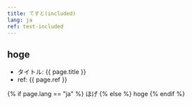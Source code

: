 ```yaml
---
title: てすと(included)
lang: ja
ref: test-included
---
```


## hoge
- タイトル: {{ page.title }}
- ref: {{ page.ref }}

{% if page.lang == "ja" %}
  ほげ
{% else %}
  hoge
{% endif %}
